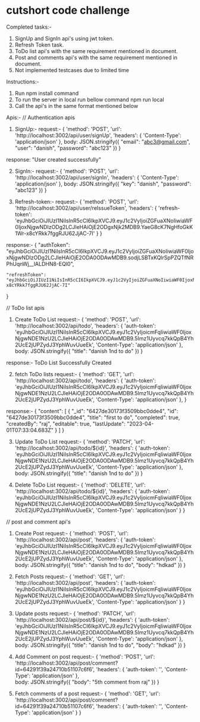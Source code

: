 # cutshort code challenge

Completed tasks:- 
1. SignUp and SignIn api's using jwt token.
2. Refresh Token task.
3. ToDo list api's with the same requirement mentioned in document.
4. Post and comments api's with the same requirement mentioned in document.
5. Not implemented testcases due to limited time

Instructions:-
1. Run npm install command 
2. To run the server in local run bellow command
   npm run local
3. Call the api's in the same format mentioned below   
   
Apis:- 
// Authentication apis
1. SignUp:-
request:- {
  'method': 'POST',
  'url': 'http://localhost:3002/api/user/signUp',
  'headers': {
    'Content-Type': 'application/json'
  },
  body: JSON.stringify({
    "email": "abc3@gmail.com",
    "user": "danish",
    "password": "abc123"
  })
}   
  
response: "User created successfully"

2. SignIn:- 
request:- {
  'method': 'POST',
  'url': 'http://localhost:3002/api/user/signIn',
  'headers': {
    'Content-Type': 'application/json'
  },
  body: JSON.stringify({
    "key": "danish",
    "password": "abc123"
  })
}

3. Refresh-token:- 
request:- {
  'method': 'POST',
  'url': 'http://localhost:3002/api/user/reIssueToken',
  'headers': {
    'refresh-token': 'eyJhbGciOiJIUzI1NiIsInR5cCI6IkpXVCJ9.eyJ1c2VyIjoiZGFuaXNoIiwiaWF0IjoxNjgwNDIzODg2LCJleHAiOjE2ODgxNjk2MDB9.YaeG8cK7NgHfoGkK1Wr-x8cYRkk7fggRJU62JjAC-7I'
  }
}
   
response:- {
    "authToken": "eyJhbGciOiJIUzI1NiIsInR5cCI6IkpXVCJ9.eyJ1c2VyIjoiZGFuaXNoIiwiaWF0IjoxNjgwNDIzODg2LCJleHAiOjE2ODA0ODAwMDB9.sodjLSBTxKQlrSpPZQTfNRPhUqnWj__lALDHN8-EQl0",

    "refreshToken": "eyJhbGciOiJIUzI1NiIsInR5cCI6IkpXVCJ9.eyJ1c2VyIjoiZGFuaXNoIiwiaWF0IjoxNjgwNDIzODg2LCJleHAiOjE2ODgxNjk2MDB9.YaeG8cK7NgHfoGkK1Wr-x8cYRkk7fggRJU62JjAC-7I"
}


// ToDo list apis
1. Create ToDo List
request:- {
  'method': 'POST',
  'url': 'http://localhost:3002/api/todo',
  'headers': {
    'auth-token': 'eyJhbGciOiJIUzI1NiIsInR5cCI6IkpXVCJ9.eyJ1c2VyIjoicmFqIiwiaWF0IjoxNjgwNDE1NzU2LCJleHAiOjE2ODA0ODAwMDB9.5Imz1Uyvcq7kkQpB4Yh2UcE2jUPZydJ3YphWuvUueEk',
    'Content-Type': 'application/json'
  },
  body: JSON.stringify({
    "title": "danish 1nd to do"
  })
} 

response:- ToDo List Successfully Created

2. fetch ToDo lists
request:-  {
  'method': 'GET',
  'url': 'http://localhost:3002/api/todo',
  'headers': {
    'auth-token': 'eyJhbGciOiJIUzI1NiIsInR5cCI6IkpXVCJ9.eyJ1c2VyIjoicmFqIiwiaWF0IjoxNjgwNDE1NzU2LCJleHAiOjE2ODA0ODAwMDB9.5Imz1Uyvcq7kkQpB4Yh2UcE2jUPZydJ3YphWuvUueEk',
    'Content-Type': 'application/json'
  },
}

response:-  {
    "content": [
        {
            "_id": "6427de30173f3509bbc0dde4",
            "id": "6427de30173f3509bbc0dde4",
            "title": "first to do",
            "completed": true,
            "createdBy": "raj",
            "editable": true,
            "lastUpdate": "2023-04-01T07:33:04.683Z"
        }
    ]
}        

3. Update ToDo List
request:- {
  'method': 'PATCH',
  'url': 'http://localhost:3002/api/todo/${id}',
  'headers': {
    'auth-token': 'eyJhbGciOiJIUzI1NiIsInR5cCI6IkpXVCJ9.eyJ1c2VyIjoicmFqIiwiaWF0IjoxNjgwNDE1NzU2LCJleHAiOjE2ODA0ODAwMDB9.5Imz1Uyvcq7kkQpB4Yh2UcE2jUPZydJ3YphWuvUueEk',
    'Content-Type': 'application/json'
  },
  body: JSON.stringify({
    "title": "danish 1nd to do"
  })
} 

4. Delete ToDo List
request:- {
  'method': 'DELETE',
  'url': 'http://localhost:3002/api/todo/${id}',
  'headers': {
    'auth-token': 'eyJhbGciOiJIUzI1NiIsInR5cCI6IkpXVCJ9.eyJ1c2VyIjoicmFqIiwiaWF0IjoxNjgwNDE1NzU2LCJleHAiOjE2ODA0ODAwMDB9.5Imz1Uyvcq7kkQpB4Yh2UcE2jUPZydJ3YphWuvUueEk',
    'Content-Type': 'application/json'
  }
} 

// post and comment api's

1. Create Post
request:- {
  'method': 'POST',
  'url': 'http://localhost:3002/api/post',
  'headers': {
    'auth-token': 'eyJhbGciOiJIUzI1NiIsInR5cCI6IkpXVCJ9.eyJ1c2VyIjoicmFqIiwiaWF0IjoxNjgwNDE1NzU2LCJleHAiOjE2ODA0ODAwMDB9.5Imz1Uyvcq7kkQpB4Yh2UcE2jUPZydJ3YphWuvUueEk',
    'Content-Type': 'application/json'
  },
  body: JSON.stringify({
    "title": "danish 1nd to do",
    "body": "hdkad"
  })
} 

2. Fetch Posts
request:- {
  'method': 'GET',
  'url': 'http://localhost:3002/api/post',
  'headers': {
    'auth-token': 'eyJhbGciOiJIUzI1NiIsInR5cCI6IkpXVCJ9.eyJ1c2VyIjoicmFqIiwiaWF0IjoxNjgwNDE1NzU2LCJleHAiOjE2ODA0ODAwMDB9.5Imz1Uyvcq7kkQpB4Yh2UcE2jUPZydJ3YphWuvUueEk',
    'Content-Type': 'application/json'
  }
}
 
3. Update posts
request:- {
  'method': 'PATCH',
  'url': 'http://localhost:3002/api/post/${id}',
  'headers': {
    'auth-token': 'eyJhbGciOiJIUzI1NiIsInR5cCI6IkpXVCJ9.eyJ1c2VyIjoicmFqIiwiaWF0IjoxNjgwNDE1NzU2LCJleHAiOjE2ODA0ODAwMDB9.5Imz1Uyvcq7kkQpB4Yh2UcE2jUPZydJ3YphWuvUueEk',
    'Content-Type': 'application/json'
  },
  body: JSON.stringify({
    "title": "danish 1nd to do",
    "body": "hdkad"
  })
} 

4. Add Comment on post
request:- {
  'method': 'POST',
  'url': 'http://localhost:3002/api/post/comment?id=64291f39a24710b51107c6f6',
  'headers': {
    'auth-token': '',
    'Content-Type': 'application/json'
  },    
  body: JSON.stringify({
    "body": "5th comment from raj"
  })
}

5. Fetch comments of a post
request:- {
  'method': 'GET',
  'url': 'http://localhost:3002/api/post/comment?id=64291f39a24710b51107c6f6',
  'headers': {
    'auth-token': '',
    'Content-Type': 'application/json'
  }
}


